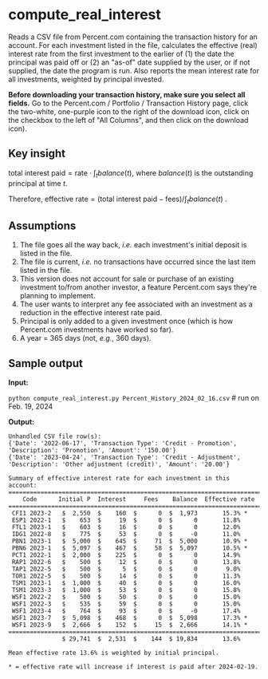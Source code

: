 # compute_real_interest

Reads a CSV file from Percent.com containing the transaction history for an
account. For each investment listed in the file, calculates the effective
(real) interest rate from the first investment to the earlier of (1) the date
the principal was paid off or (2) an "as-of" date supplied by the user, 
or if not supplied, the date the program is run. Also reports the mean interest rate for all investments, weighted by principal invested.

**Before downloading your transaction history, make sure you select all fields.** Go to the Percent.com / Portfolio / Transaction History page, click the two-white, one-purple icon to the right of the download icon, click on the checkbox to the left of "All Columns", and then click on the download icon).

## Key insight

$\text{total interest paid} = \text{rate} \cdot \int_t balance(t)$, where
    $balance(t)$ is the outstanding principal at time $t$. 
    
Therefore, $\text{effective rate} = (\text{total interest paid} - \text{fees}) / \int_t balance(t)$ .

## Assumptions

1. The file goes all the way back, *i.e.* each investment's initial deposit
        is listed in the file.
2. The file is current, *i.e.* no transactions have occurred since the last
        item listed in the file.
3. This version does not account for sale or purchase of an existing
        investment to/from another investor, a feature Percent.com says
        they're planning to implement.
4. The user wants to interpret any fee associated with an investment as
        a reduction in the effective interest rate paid.
5. Principal is only added to a given investment once (which is how
        Percent.com investments have worked so far).
6. A year = 365 days (not, *e.g.*, 360 days).

## Sample output

**Input:** 

`python compute_real_interest.py Percent_History_2024_02_16.csv` # run on Feb. 19, 2024

**Output:**
```
Unhandled CSV file row(s):
{'Date': '2022-06-17', 'Transaction Type': 'Credit - Promotion', 'Description': 'Promotion', 'Amount': '150.00'}
{'Date': '2023-04-24', 'Transaction Type': 'Credit - Adjustment', 'Description': 'Other adjustment (credit)', 'Amount': '20.00'}

Summary of effective interest rate for each investment in this account:
=======================================================================
    Code      Initial P  Interest     Fees    Balance  Effective rate
=======================================================================
 CFI1 2023-2   $  2,550  $    160  $      0  $  1,973       15.3% *
 ESP1 2022-1   $    653  $     19  $      0  $      0       11.8%
 FTL1 2023-1   $    603  $     16  $      0  $      0       12.0%
 IDG1 2022-8   $    775  $     53  $      0  $     -0       11.0%
 PBN1 2023-1   $  5,000  $    645  $     71  $  5,000       10.9% *
 PBN6 2023-1   $  5,097  $    467  $     58  $  5,097       10.5% *
 PCT1 2022-1   $  2,000  $    225  $      0  $      0       14.9%
 RAP1 2022-6   $    500  $     12  $      0  $      0       13.8%
 TAP1 2022-5   $    500  $      5  $      0  $      0        9.0%
 TOR1 2022-5   $    500  $     14  $      0  $      0       11.3%
 TSM1 2023-1   $  1,000  $     40  $      0  $      0       16.0%
 TSM1 2023-3   $  1,000  $     53  $      0  $      0       15.8%
 WSF1 2022-2   $    500  $     50  $      0  $      0       15.0%
 WSF1 2022-3   $    535  $     59  $      0  $      0       15.0%
 WSF1 2023-4   $    764  $     93  $      0  $     -0       17.4%
 WSF1 2023-7   $  5,098  $    468  $      0  $  5,098       17.3% *
 WSF1 2023-9   $  2,666  $    152  $     15  $  2,666       14.1% *
=======================================================================
               $ 29,741  $  2,531  $    144  $ 19,834       13.6%

Mean effective rate 13.6% is weighted by initial principal.

* = effective rate will increase if interest is paid after 2024-02-19.
```
